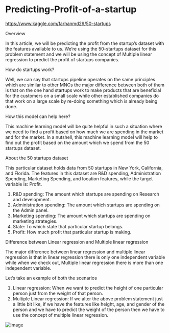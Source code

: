 # Predicting-Profit-of-a-startup     

 https://www.kaggle.com/farhanmd29/50-startups

Overview

In this article, we will be predicting the profit from the startup’s dataset with the features available to us. We’re using the 50-startups dataset for this problem statement and we will be using the concept of Multiple linear regression to predict the profit of startups companies.

How do startups work?

Well, we can say that startups pipeline operates on the same principles which are similar to other MNCs the major difference between both of them is that on the one hand startups work to make products that are beneficial for the customers on a small scale while other established companies do that work on a large scale by re-doing something which is already being done.

How this model can help here?

This machine learning model will be quite helpful in such a situation where we need to find a profit based on how much we are spending in the market and for the market. In a nutshell, this machine learning model will help to find out the profit based on the amount which we spend from the 50 startups dataset.


About the 50 startups dataset

This particular dataset holds data from 50 startups in New York, California, and Florida. The features in this dataset are R&D spending, Administration Spending, Marketing Spending, and location features, while the target variable is: Profit.

1. R&D spending: The amount which startups are spending on Research and development.
2. Administration spending: The amount which startups are spending on the Admin panel.
3. Marketing spending: The amount which startups are spending on marketing strategies.
4. State: To which state that particular startup belongs.
5. Profit: How much profit that particular startup is making.


Difference between Linear regression and Multiple linear regression

The major difference between linear regression and multiple linear regression is that in linear regression there is only one independent variable while when we check out, Multiple linear regression there is more than one independent variable.

Let’s take an example of both the scenarios

1. Linear regression: When we want to predict the height of one particular person just from the weight of that person.
2. Multiple Linear regression: If we alter the above problem statement just a little bit like, if we have the features like height, age, and gender of the person and we have to predict the weight of the person then we have to use the concept of multiple linear regression.

![image](https://user-images.githubusercontent.com/88995459/157159826-6450d689-e059-49f7-8e61-4d6cad05b338.png)

